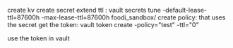 create kv
create secret
extend ttl : vault secrets tune -default-lease-ttl=87600h -max-lease-ttl=87600h  foodi_sandbox/
create policy: that uses the secret
get the token: vault token create -policy="test" -ttl="0"

use the token in vault
